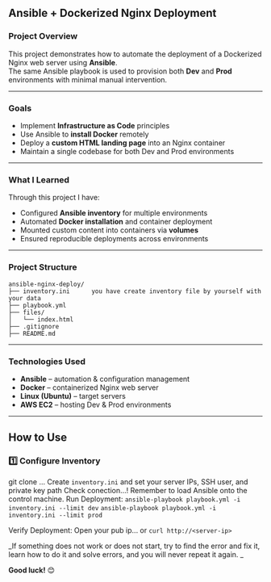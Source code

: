 ## Ansible + Dockerized Nginx Deployment

###  Project Overview
This project demonstrates how to automate the deployment of a Dockerized Nginx web server using **Ansible**.  
The same Ansible playbook is used to provision both **Dev** and **Prod** environments with minimal manual intervention.

---

###  Goals
- Implement **Infrastructure as Code** principles
- Use Ansible to **install Docker** remotely
- Deploy a **custom HTML landing page** into an Nginx container
- Maintain a single codebase for both Dev and Prod environments

---

###  What I Learned
Through this project I have:
- Configured **Ansible inventory** for multiple environments
- Automated **Docker installation** and container deployment
- Mounted custom content into containers via **volumes**
- Ensured reproducible deployments across environments

---

###  Project Structure

```
ansible-nginx-deploy/
├── inventory.ini      you have create inventory file by yourself with your data
├── playbook.yml
├── files/
│   └── index.html
├── .gitignore
├── README.md
```

---

### Technologies Used
- **Ansible** – automation & configuration management
- **Docker** – containerized Nginx web server
- **Linux (Ubuntu)** – target servers
- **AWS EC2** – hosting Dev & Prod environments

---

##  How to Use

### 1️⃣ Configure Inventory
git clone ...
Create  `inventory.ini` and set your server IPs, SSH user, and private key path
Check conection...!
Remember to load Ansible onto the control machine.
Run Deployment:
`ansible-playbook playbook.yml -i inventory.ini --limit dev`
`ansible-playbook playbook.yml -i inventory.ini --limit prod`

Verify Deployment:
Open your pub ip... or `curl http://<server-ip>`

_If something does not work or does not start, try to find the error and fix it, learn how to do it and solve errors, and you will never repeat it again.
_

**Good luck!** 😊










